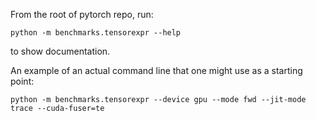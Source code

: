 From the root of pytorch repo, run:
```
python -m benchmarks.tensorexpr --help
```
to show documentation.

An example of an actual command line that one might use as a starting point:
```
python -m benchmarks.tensorexpr --device gpu --mode fwd --jit-mode trace --cuda-fuser=te
```

